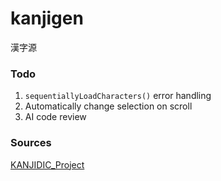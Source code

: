 # kanjigen

漢字源

### Todo

1. `sequentiallyLoadCharacters()` error handling
2. Automatically change selection on scroll
3. AI code review

### Sources

[KANJIDIC_Project](https://www.edrdg.org/wiki/index.php/KANJIDIC_Project)